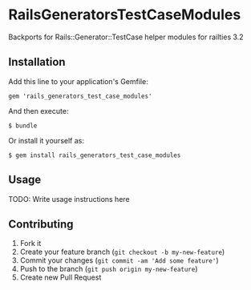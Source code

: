 # RailsGeneratorsTestCaseModules

Backports for Rails::Generator::TestCase helper modules for railties 3.2

## Installation

Add this line to your application's Gemfile:

    gem 'rails_generators_test_case_modules'

And then execute:

    $ bundle

Or install it yourself as:

    $ gem install rails_generators_test_case_modules

## Usage

TODO: Write usage instructions here

## Contributing

1. Fork it
2. Create your feature branch (`git checkout -b my-new-feature`)
3. Commit your changes (`git commit -am 'Add some feature'`)
4. Push to the branch (`git push origin my-new-feature`)
5. Create new Pull Request
